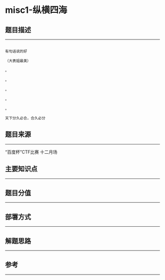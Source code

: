 # misc1-纵横四海

## 题目描述
---
```

有句话说的好

（大表姐最美）

。

。

。

。

。

天下分久必合，合久必分
```

## 题目来源
---
“百度杯”CTF比赛 十二月场

## 主要知识点
---


## 题目分值
---


## 部署方式
---


## 解题思路
---


## 参考
---
